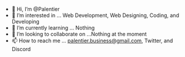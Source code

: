 - 👋 Hi, I’m @Palentier
- 👀 I’m interested in ... Web Development, Web Designing, Coding, and Developing
- 🌱 I’m currently learning ... Nothing
- 💞️ I’m looking to collaborate on ...Nothing at the moment
- 📫 How to reach me ... palentier.business@gmail.com, Twitter, and Discord

<!---
Palentier/Palentier is a ✨ special ✨ repository because its `README.md` (this file) appears on your GitHub profile.
You can click the Preview link to take a look at your changes.
--->
